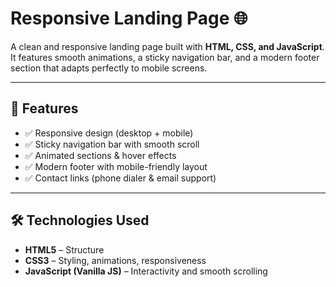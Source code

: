# Responsive Landing Page 🌐

A clean and responsive landing page built with **HTML, CSS, and JavaScript**.  
It features smooth animations, a sticky navigation bar, and a modern footer section that adapts perfectly to mobile screens.

---

## 🚀 Features
- ✅ Responsive design (desktop + mobile)
- ✅ Sticky navigation bar with smooth scroll
- ✅ Animated sections & hover effects
- ✅ Modern footer with mobile-friendly layout
- ✅ Contact links (phone dialer & email support)

---

## 🛠️ Technologies Used
- **HTML5** – Structure
- **CSS3** – Styling, animations, responsiveness
- **JavaScript (Vanilla JS)** – Interactivity and smooth scrolling
